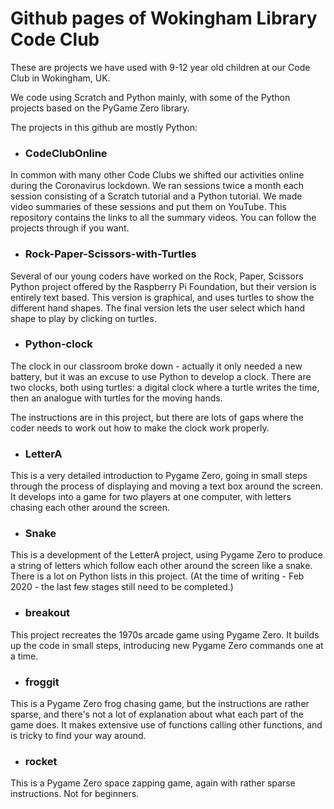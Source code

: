 # Github pages of Wokingham Library Code Club

These are projects we have used with 9-12 year old children at our Code Club in Wokingham, UK.

We code using Scratch and Python mainly, with some of the Python projects based on the PyGame Zero library.

The projects in this github are mostly Python:

* ### CodeClubOnline

In common with many other Code Clubs we shifted our activities online during the Coronavirus lockdown. We ran sessions twice a month each session consisting of a Scratch tutorial and a Python tutorial. We made video summaries of these sessions and put them on YouTube. This repository contains the links to all the summary videos. You can follow the projects through if you want.

* ### Rock-Paper-Scissors-with-Turtles

Several of our young coders have worked on the Rock, Paper, Scissors Python project offered by the Raspberry Pi Foundation, but their version is entirely text based. This version is graphical, and uses turtles to show the different hand shapes. The final version lets the user select which hand shape to play by clicking on turtles. 

* ### Python-clock

The clock in our classroom broke down - actually it only needed a new battery, but it was an excuse to use Python to develop a clock. There are two clocks, both using turtles: a digital clock where a turtle writes the time, then an analogue with turtles for the moving hands.

The instructions are in this project, but there are lots of gaps where the coder needs to work out how to make the clock work properly.

* ### LetterA

This is a very detailed introduction to Pygame Zero, going in small steps through the process of displaying and moving a text box around the screen. It develops into a game for two players at one computer, with letters chasing each other around the screen.

* ### Snake

This is a development of the LetterA project, using Pygame Zero to produce a string of letters which follow each other around the screen like a snake. There is a lot on Python lists in this project. (At the time of writing - Feb 2020 - the last few stages still need to be completed.)

* ### breakout

This project recreates the 1970s arcade game using Pygame Zero. It builds up the code in small steps, introducing new Pygame Zero commands one at a time.

* ### froggit

This is a Pygame Zero frog chasing game, but the instructions are rather sparse, and there's not a lot of explanation about what each part of the game does. It makes extensive use of functions calling other functions, and is tricky to find your way around.

* ### rocket

This is a Pygame Zero space zapping game, again with rather sparse instructions. Not for beginners.
